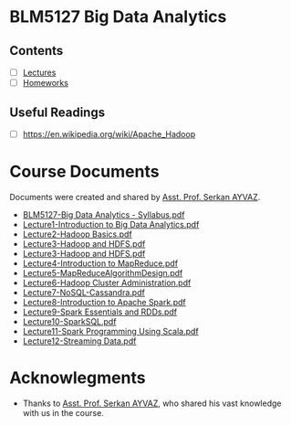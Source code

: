 # BLM5127 Big Data Analytics

## Contents

- [ ] [Lectures](01-Lectures/readme.md)
- [ ] [Homeworks](02-Homeworks/readme.md)

## Useful Readings

- [ ] https://en.wikipedia.org/wiki/Apache_Hadoop


# Course Documents
Documents were created and shared by [Asst. Prof. Serkan AYVAZ](https://scholar.google.com.tr/citations?user=ihaclQQAAAAJ).

* [BLM5127-Big Data Analytics - Syllabus.pdf](https://online.yildiz.edu.tr/upload/ytu/Files/ded30a2f-982f-460c-a2c3-f1ad90db744d.pdf)
* [Lecture1-Introduction to Big Data Analytics.pdf](https://online.yildiz.edu.tr/upload/ytu/Files/0839b139-0e6d-4913-8b93-c045128e3ae1.pdf)
* [Lecture2-Hadoop Basics.pdf](https://online.yildiz.edu.tr/upload/ytu/Files/627cca78-11ed-47cc-bb09-661cad662247.pdf)
* [Lecture3-Hadoop and HDFS.pdf](https://online.yildiz.edu.tr/upload/ytu/Files/978aee23-dd97-4208-bc4d-cc7798254bd1.pdf)
* [Lecture3-Hadoop and HDFS.pdf](https://online.yildiz.edu.tr/upload/ytu/Files/978aee23-dd97-4208-bc4d-cc7798254bd1.pdf)
* [Lecture4-Introduction to MapReduce.pdf](https://online.yildiz.edu.tr/upload/ytu/Files/550860fd-619a-40c7-8825-a42846bbcb92.pdf)
* [Lecture5-MapReduceAlgorithmDesign.pdf](https://online.yildiz.edu.tr/upload/ytu/Files/aaaa56c1-2530-4958-84ad-1c16e6a77b86.pdf)
* [Lecture6-Hadoop Cluster Administration.pdf](https://online.yildiz.edu.tr/upload/ytu/Files/e61a855b-371b-4768-a4a1-3ee7e357ed9e.pdf)
* [Lecture7-NoSQL-Cassandra.pdf](https://online.yildiz.edu.tr/upload/ytu/Files/d1df76db-82ac-48ec-96c7-e5758bdce9a9.pdf)
* [Lecture8-Introduction to Apache Spark.pdf](https://online.yildiz.edu.tr/upload/ytu/Files/33f74c53-e426-495f-8fc5-65c9c7eebe56.pdf)
* [Lecture9-Spark Essentials and RDDs.pdf](https://online.yildiz.edu.tr/upload/ytu/Files/59de4a5f-dd90-4c76-aca6-e7d1dff94067.pdf)
* [Lecture10-SparkSQL.pdf](https://online.yildiz.edu.tr/upload/ytu/Files/5e7fe113-fde0-42a8-a397-d93cefd0a1c4.pdf)
* [Lecture11-Spark Programming Using Scala.pdf](https://online.yildiz.edu.tr/upload/ytu/Files/3a84d604-856c-4131-80fc-90e3f0e4acb1.pdf)
* [Lecture12-Streaming Data.pdf](https://online.yildiz.edu.tr/upload/ytu/Files/e3f10ac8-31cd-45fa-963a-0554ed2f4087.pdf)

# Acknowlegments

* Thanks to [Asst. Prof. Serkan AYVAZ](https://scholar.google.com.tr/citations?user=ihaclQQAAAAJ), who shared his vast knowledge with us in the course.

